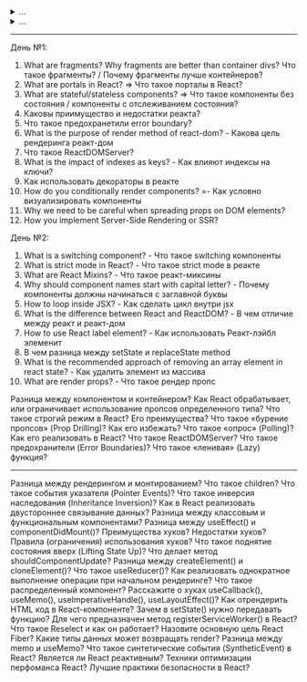 <details>
<summary> ... </summary>
</details>


<details>
<summary> ... </summary>
</details>

---

День №1:
1. What are fragments? Why fragments are better than container divs? Что такое фрагменты? / Почему фрагменты лучше контейнеров?
2. What are portals in React? => Что такое порталы в React?
3. What are stateful/stateless components? => Что такое компоненты без состояния / компоненты с отслеживанием состояния?
4. Каковы приимущество и недостатки реакта?
5. Что такое предохранетили error boundary?
6. What is the purpose of render method of react-dom? - Какова цель рендеринга реакт-дом
7. Что такое ReactDOMServer?
8. What is the impact of indexes as keys? - Как влияют индексы на ключи?
9. Как использовать декораторы в реакте
10. How do you conditionally render components? =- Как условно визуализировать компоненты
11.	Why we need to be careful when spreading props on DOM elements?
12. How you implement Server-Side Rendering or SSR?

День №2:
1. What is a switching component? - Что такое switching компоненты
2. What is strict mode in React? - Что такое strict mode в реакте
3. What are React Mixins? - Что такое реакт-миксины
4. Why should component names start with capital letter? - Почему компоненты должны начинаться с заглавной буквы
5. How to loop inside JSX? - Как сделать цикл внутри jsx
6. What is the difference between React and ReactDOM? - В чем отличие между реакт и реакт-дом
7. How to use React label element? - Как использовать Реакт-лэйбл элеменит
8. В чем разница между setState и replaceState method
9.  What is the recommended approach of removing an array element in react state? - Как удалить элемент из массива
10. What are render props? - Что такое рендер пропс



Разница между компонентом и контейнером?
Как React обрабатывает, или ограничивает использование пропсов определенного типа?
Что такое строгий режим в React? Его преимущества?
Что такое «бурение пропсов» (Prop Drilling)? Как его избежать?
Что такое «опрос» (Polling)? Как его реализовать в React?
Что такое ReactDOMServer?
Что такое предохранители (Error Boundaries)?
Что такое «ленивая» (Lazy) функция?

---

Разница между рендерингом и монтированием?
Что такое сhildren?
Что такое события указателя (Pointer Events)?
Что такое инверсия наследования (Inheritance Inversion)?
Как в React реализовать двустороннее связывание данных?
Разница между классовым и функциональным компонентами?
Разница между useEffect() и componentDidMount()?
Преимущества хуков?
Недостатки хуков?
Правила (ограничения) использования хуков?
Что такое поднятие состояния вверх (Lifting State Up)?
Что делает метод shouldComponentUpdate?
Разница между createElement() и cloneElement()?
Что такое useReducer()?
Как реализовать однократное выполнение операции при начальном рендеринге?
Что такое распределенный компонент?
Расскажите о хуках useCallback(), useMemo(), useImperativeHandle(), useLayoutEffect()?
Как отрендерить HTML код в React-компоненте?
Зачем в setState() нужно передавать функцию?
Для чего предназначен метод registerServiceWorker() в React?
Что такое Reselect и как он работает?
Назовите основную цель React Fiber?
Какие типы данных может возвращать render?
Разница между memo и useMemo?
Что такое синтетические события (SyntheticEvent) в React?
Является ли React реактивным?
Техники оптимизации перфоманса React?
Лучшие практики безопасности в React?